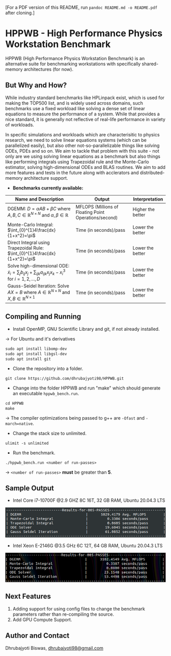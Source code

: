 
[For a PDF version of this README, run ```pandoc README.md -o README.pdf``` after cloning.]

# HPPWB - High Performance Physics Workstation Benchmark

HPPWB (High Performance Physics Workstation Benchmark) is an alternative suite for benchmarking workstations with specifically shared-memory architectures (for now).

## But Why and How?

While industry standard benchmarks like HPLinpack exist, which is used for making the TOP500 list, and is widely used across domains, such benchmarks use a fixed workload like solving a dense set of linear equations to measure the performance of a system. While that provides a nice standard, it is generally not reflective of real-life performance in variety of workloads.

In specific simulations and workloads which are characterisitic to physics research, we need to solve linear equations systems (which can be parallelized easily), but also other not-so-parallelizable things like solving ODEs, PDEs and so on. We aim to tackle that problem with this suite - not only are we using solving linear equations as a benchmark but also things like performing integrals using Trapezoidal rule and the Monte-Carlo estimator, solving high-dimensional ODEs and BLAS routines. We aim to add more features and tests in the future along with acclerators and distributed-memory architecture support.

- **Benchmarks currently available:**

| Name and Description | Output | Interpretation |
|------|--------|----------------|
| DGEMM: $D=\alpha AB + \beta C$ where $A,B,C \in \mathbb{R}^{N\times N}$ and $\alpha,\beta \in \mathbb{R}$| MFLOPS (Millions of Floating Point Operations/second)| Higher the better|
| Monte-Carlo Integral: $\int_{0}^{1}4\frac{dx}{1+x^2}=\pi$| Time (in seconds)/pass | Lower the better | 
| Direct Integral using Trapezoidal Rule: $\int_{0}^{1}4\frac{dx}{1+x^2}=\pi$| Time (in seconds)/pass | Lower the better | 
| Solve high-dimensional ODE: $\dot{x}_i=\sum_j b_{ij}x_j + \sum_{ijk}a_{ijk}x_j x_k-x_i^3$ for $i=1,2,...,D$| Time (in seconds)/pass | Lower the better | 
| Gauss-Seidel Iteration: Solve $AX=B$ where $A\in \mathbb{R}^{N\times N}$ and $X,B\in \mathbb{R}^{N\times 1}$| Time (in seconds)/pass | Lower the better |

## Compiling and Running

- Install OpenMP, GNU Scientific Library and git, if not already installed.
  
&rarr; For Ubuntu and it's derivatives

```console
sudo apt install libomp-dev
sudo apt install libgsl-dev
sudo apt install git
```

- Clone the repository into a folder.
  
```console
git clone https://github.com/dhrubajyoti98/HPPWB.git
```

- Change into the folder HPPWB and run "make" which should generate an executable ```hppwb_bench.run```.
  
```console
cd HPPWB
make
```

&rarr; The compiler optimizations being passed to g++ are ```-Ofast``` and ```-march=native```.

- Change the stack size to unlimited.

```console
ulimit -s unlimited
```

- Run the benchmark.
  
```console
./hppwb_bench.run <number of run-passes>
```

&rarr; ```<number of run-passes>``` **must** be greater than **5**.

## Sample Output

- Intel Core i7-10700F @2.9 GHZ 8C 16T, 32 GB RAM, Ubuntu 20.04.3 LTS
  
![Sample Output1](RM_img/i7.png)

- Intel Xeon E-2146G @3.5 GHz 6C 12T, 64 GB RAM, Ubuntu 20.04.3 LTS
  
![Sample Output2](RM_img/xeon.png)


## Next Features

1. Adding support for using config files to change the benchmark parameters rather than re-compiling the source.
2. Add GPU Compute Support.

## Author and Contact

Dhrubajyoti Biswas, dhrubajyoti98@gmail.com
